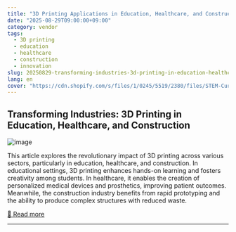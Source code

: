 ```yaml
---
title: "3D Printing Applications in Education, Healthcare, and Construction"
date: "2025-08-29T09:00:00+09:00"
category: vendor
tags:
  - 3D printing
  - education
  - healthcare
  - construction
  - innovation
slug: 20250829-transforming-industries-3d-printing-in-education-healthcare-and-construction
lang: en
cover: "https://cdn.shopify.com/s/files/1/0245/5519/2380/files/STEM-Curriculum-Teaching.jpg?v=1756463518"
---
```


## Transforming Industries: 3D Printing in Education, Healthcare, and Construction
![image](https://cdn.shopify.com/s/files/1/0245/5519/2380/files/STEM-Curriculum-Teaching.jpg?v=1756463518)

This article explores the revolutionary impact of 3D printing across various sectors, particularly in education, healthcare, and construction. In educational settings, 3D printing enhances hands-on learning and fosters creativity among students. In healthcare, it enables the creation of personalized medical devices and prosthetics, improving patient outcomes. Meanwhile, the construction industry benefits from rapid prototyping and the ability to produce complex structures with reduced waste.

[🔗 Read more](https://store.anycubic.com/blogs/news/3d-printing-applications-in-education-healthcare-and-construction)

---